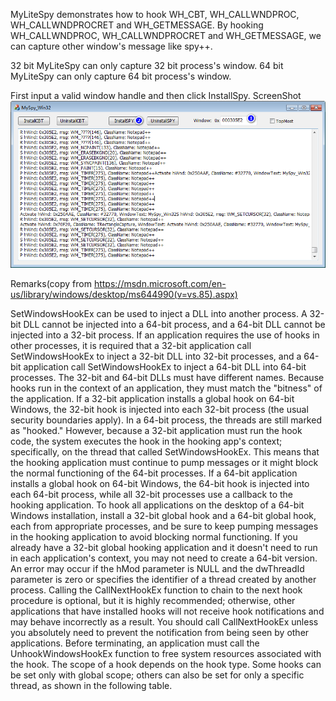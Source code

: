 MyLiteSpy demonstrates how to hook WH_CBT, WH_CALLWNDPROC, WH_CALLWNDPROCRET and WH_GETMESSAGE.
By hooking WH_CALLWNDPROC, WH_CALLWNDPROCRET and WH_GETMESSAGE, we can capture other window's message like spy++.

32 bit MyLiteSpy can only capture 32 bit process's window.
64 bit MyLiteSpy can only capture 64 bit process's window.

First input a valid window handle and then click InstallSpy.
ScreenShot
![ScreenShot](images/screenshot.png)

Remarks(copy from https://msdn.microsoft.com/en-us/library/windows/desktop/ms644990(v=vs.85).aspx)

SetWindowsHookEx can be used to inject a DLL into another process. A 32-bit DLL cannot be injected into a 64-bit process, and a 64-bit DLL cannot be injected into a 32-bit process. If an application requires the use of hooks in other processes, it is required that a 32-bit application call SetWindowsHookEx to inject a 32-bit DLL into 32-bit processes, and a 64-bit application call SetWindowsHookEx to inject a 64-bit DLL into 64-bit processes. The 32-bit and 64-bit DLLs must have different names.
Because hooks run in the context of an application, they must match the "bitness" of the application. If a 32-bit application installs a global hook on 64-bit Windows, the 32-bit hook is injected into each 32-bit process (the usual security boundaries apply). In a 64-bit process, the threads are still marked as "hooked." However, because a 32-bit application must run the hook code, the system executes the hook in the hooking app's context; specifically, on the thread that called SetWindowsHookEx. This means that the hooking application must continue to pump messages or it might block the normal functioning of the 64-bit processes.
If a 64-bit application installs a global hook on 64-bit Windows, the 64-bit hook is injected into each 64-bit process, while all 32-bit processes use a callback to the hooking application.
To hook all applications on the desktop of a 64-bit Windows installation, install a 32-bit global hook and a 64-bit global hook, each from appropriate processes, and be sure to keep pumping messages in the hooking application to avoid blocking normal functioning. If you already have a 32-bit global hooking application and it doesn't need to run in each application's context, you may not need to create a 64-bit version.
An error may occur if the hMod parameter is NULL and the dwThreadId parameter is zero or specifies the identifier of a thread created by another process.
Calling the CallNextHookEx function to chain to the next hook procedure is optional, but it is highly recommended; otherwise, other applications that have installed hooks will not receive hook notifications and may behave incorrectly as a result. You should call CallNextHookEx unless you absolutely need to prevent the notification from being seen by other applications.
Before terminating, an application must call the UnhookWindowsHookEx function to free system resources associated with the hook.
The scope of a hook depends on the hook type. Some hooks can be set only with global scope; others can also be set for only a specific thread, as shown in the following table.
